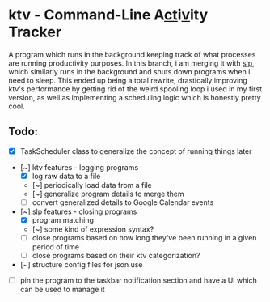 # ktv - Command-Line A<ins>ct</ins>i<ins>v</ins>ity Tracker
A program which runs in the background keeping track of what processes are running productivity purposes. In this branch, i am merging it with [slp](https://github.com/dninemfive/slp), which similarly runs in the background and shuts down programs when i need to sleep. This ended up being a total rewrite, drastically improving ktv's performance by getting rid of the weird spooling loop i used in my first version, as well as implementing a scheduling logic which is honestly pretty cool.

## Todo:
- [x] TaskScheduler class to generalize the concept of running things later
- [~] ktv features - logging programs
  - [x] log raw data to a file
  - [~] periodically load data from a file
  - [~] generalize program details to merge them
  - [ ] convert generalized details to Google Calendar events
- [~] slp features - closing programs
  - [x] program matching
  - [~] some kind of expression syntax?
  - [ ] close programs based on how long they've been running in a given period of time
  - [ ] close programs based on their ktv categorization?
- [~] structure config files for json use
- [ ] pin the program to the taskbar notification section and have a UI which can be used to manage it
